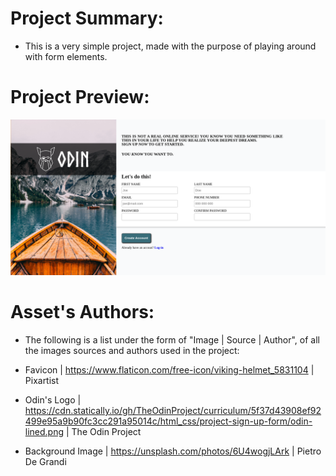 <h1>Project Summary:</h1>

- This is a very simple project, made with the purpose of playing around with form elements.

<h1>Project Preview:</h1>

<img src="./preview.png" alt="Project's preview">

<h1>Asset's Authors:</h1>

- The following is a list under the form of "Image | Source | Author", of all the images sources and authors used in the project:

- Favicon | https://www.flaticon.com/free-icon/viking-helmet_5831104 | Pixartist
- Odin's Logo | https://cdn.statically.io/gh/TheOdinProject/curriculum/5f37d43908ef92499e95a9b90fc3cc291a95014c/html_css/project-sign-up-form/odin-lined.png | The Odin Project
- Background Image | https://unsplash.com/photos/6U4wogjLArk | Pietro De Grandi
